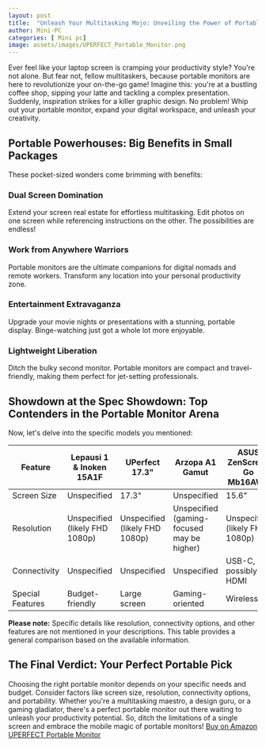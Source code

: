 ```yaml
---
layout: post
title:  "Unleash Your Multitasking Mojo: Unveiling the Power of Portable Monitors"
author: Mini-PC
categories: [ Mini pc]
image: assets/images/UPERFECT_Portable_Monitor.png
--- 
```


Ever feel like your laptop screen is cramping your productivity style? You're not alone. But fear not, fellow multitaskers, because portable monitors are here to revolutionize your on-the-go game! Imagine this: you're at a bustling coffee shop, sipping your latte and tackling a complex presentation. Suddenly, inspiration strikes for a killer graphic design. No problem! Whip out your portable monitor, expand your digital workspace, and unleash your creativity.

## Portable Powerhouses: Big Benefits in Small Packages

These pocket-sized wonders come brimming with benefits:

### Dual Screen Domination

Extend your screen real estate for effortless multitasking. Edit photos on one screen while referencing instructions on the other. The possibilities are endless!

### Work from Anywhere Warriors

Portable monitors are the ultimate companions for digital nomads and remote workers. Transform any location into your personal productivity zone. 

### Entertainment Extravaganza

Upgrade your movie nights or presentations with a stunning, portable display. Binge-watching just got a whole lot more enjoyable.

### Lightweight Liberation

Ditch the bulky second monitor. Portable monitors are compact and travel-friendly, making them perfect for jet-setting professionals.

## Showdown at the Spec Showdown: Top Contenders in the Portable Monitor Arena

Now, let's delve into the specific models you mentioned:

| Feature | Lepausi 1 & Inoken 15A1F | UPerfect 17.3" | Arzopa A1 Gamut | ASUS ZenScreen Go Mb16AWP |
|---|---|---|---|---|
| Screen Size | Unspecified | 17.3" | Unspecified | 15.6" |
| Resolution | Unspecified (likely FHD 1080p) | Unspecified (likely FHD 1080p) | Unspecified (gaming-focused may be higher) | Unspecified (likely FHD 1080p) |
| Connectivity | Unspecified | Unspecified | Unspecified | USB-C, possibly HDMI |
| Special Features | Budget-friendly | Large screen | Gaming-oriented | Wireless |

**Please note:** Specific details like resolution, connectivity options, and other features are not mentioned in your descriptions. This table provides a general comparison based on the available information. 

## The Final Verdict: Your Perfect Portable Pick

Choosing the right portable monitor depends on your specific needs and budget. Consider factors like screen size, resolution, connectivity options, and portability. Whether you're a multitasking maestro, a design guru, or a gaming gladiator, there's a perfect portable monitor out there waiting to unleash your productivity potential. So, ditch the limitations of a single screen and embrace the mobile magic of portable monitors!
 [Buy on Amazon UPERFECT Portable Monitor](https://amzn.to/3PznWtR)